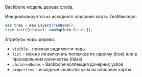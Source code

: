 ﻿Backbone модель дерева слоёв.

Инициализируется из исходного описания карты ГеоМиксера:
```javascript
var tree = new LayersTreeNode();
tree.init({content: rawMapInfo.Result});
```

Атрибуты ноды дерева:
  * `visible` - признак видимости ноды
  * `list` - можно ли включать потомков по одному (true) или в произвольном количестве (false)
  * `childrenNodes` - Backbone коллекция дочерних узлов
  * `properties` - исходные свойства узла из описания карты